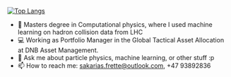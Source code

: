 [![Top Langs](https://github-readme-stats.vercel.app/api/top-langs/?username=Gadangadang&layout=compact&theme=cobalt&langs_count=4)](https://github.com/anuraghazra/github-readme-stats)

- 🔭 Masters degree in Computational physics, where I used machine learning on hadron collision data from LHC
- 💻 Working as Portfolio Manager in the Global Tactical Asset Allocation at DNB Asset Management.
- 💬 Ask me about particle physics, machine learning, or other stuff :p
- 📫 How to reach me: sakarias.frette@outlook.com, +47 93892836


